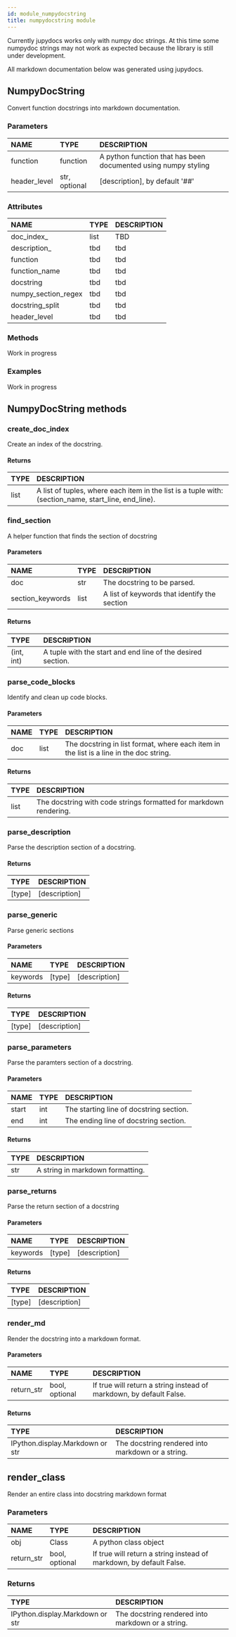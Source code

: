 ```yaml
---
id: module_numpydocstring
title: numpydocstring module
---
```

Currently jupydocs works only with numpy doc strings. At this time some numpydoc strings may not work as expected because the library is still under development.

All markdown documentation below was generated using jupydocs.




## NumpyDocString

Convert function docstrings into markdown documentation.

### Parameters

| NAME         | TYPE          | DESCRIPTION                                                    |
|:-------------|:--------------|:---------------------------------------------------------------|
| function     | function      | A python function that has been documented using numpy styling |
| header_level | str, optional | [description], by default '##'                                 |

### Attributes

| NAME                | TYPE   | DESCRIPTION   |
|:--------------------|:-------|:--------------|
| doc_index_          | list   | TBD           |
| description_        | tbd    | tbd           |
| function            | tbd    | tbd           |
| function_name       | tbd    | tbd           |
| docstring           | tbd    | tbd           |
| numpy_section_regex | tbd    | tbd           |
| docstring_split     | tbd    | tbd           |
| header_level        | tbd    | tbd           |

### Methods

Work in progress


### Examples

Work in progress



## NumpyDocString methods




### create_doc_index

Create an index of the docstring.

#### Returns

| TYPE   | DESCRIPTION                                                                                          |
|:-------|:-----------------------------------------------------------------------------------------------------|
| list   | A list of tuples, where each item in the list is a tuple with: (section_name, start_line, end_line). |

### find_section

A helper function that finds the section of docstring

#### Parameters

| NAME             | TYPE   | DESCRIPTION                                  |
|:-----------------|:-------|:---------------------------------------------|
| doc              | str    | The docstring to be parsed.                  |
| section_keywords | list   | A list of keywords that identify the section |

#### Returns

| TYPE       | DESCRIPTION                                                 |
|:-----------|:------------------------------------------------------------|
| (int, int) | A tuple with the start and end line of the desired section. |

### parse_code_blocks

Identify and clean up code blocks.

#### Parameters

| NAME   | TYPE   | DESCRIPTION                                                                            |
|:-------|:-------|:---------------------------------------------------------------------------------------|
| doc    | list   | The docstring in list format, where each item in the list is a line in the doc string. |

#### Returns

| TYPE   | DESCRIPTION                                                       |
|:-------|:------------------------------------------------------------------|
| list   | The docstring with code strings formatted for markdown rendering. |

### parse_description

Parse the description section of a docstring.

#### Returns

| TYPE   | DESCRIPTION   |
|:-------|:--------------|
| [type] | [description] |

### parse_generic

Parse generic sections

#### Parameters

| NAME     | TYPE   | DESCRIPTION   |
|:---------|:-------|:--------------|
| keywords | [type] | [description] |

#### Returns

| TYPE   | DESCRIPTION   |
|:-------|:--------------|
| [type] | [description] |

### parse_parameters

Parse the paramters section of a docstring.

#### Parameters

| NAME   | TYPE   | DESCRIPTION                             |
|:-------|:-------|:----------------------------------------|
| start  | int    | The starting line of docstring section. |
| end    | int    | The ending line of docstring section.   |

#### Returns

| TYPE   | DESCRIPTION                      |
|:-------|:---------------------------------|
| str    | A string in markdown formatting. |

### parse_returns

Parse the return section of a docstring

#### Parameters

| NAME     | TYPE   | DESCRIPTION   |
|:---------|:-------|:--------------|
| keywords | [type] | [description] |

#### Returns

| TYPE   | DESCRIPTION   |
|:-------|:--------------|
| [type] | [description] |

### render_md

Render the docstring into a markdown format.

#### Parameters

| NAME       | TYPE           | DESCRIPTION                                                         |
|:-----------|:---------------|:--------------------------------------------------------------------|
| return_str | bool, optional | If true will return a string instead of markdown, by default False. |

#### Returns

| TYPE                            | DESCRIPTION                                       |
|:--------------------------------|:--------------------------------------------------|
| IPython.display.Markdown or str | The docstring rendered into markdown or a string. |






## render_class

Render an entire class into docstring markdown format

### Parameters

| NAME       | TYPE           | DESCRIPTION                                                         |
|:-----------|:---------------|:--------------------------------------------------------------------|
| obj        | Class          | A python class object                                               |
| return_str | bool, optional | If true will return a string instead of markdown, by default False. |

### Returns

| TYPE                            | DESCRIPTION                                       |
|:--------------------------------|:--------------------------------------------------|
| IPython.display.Markdown or str | The docstring rendered into markdown or a string. |


